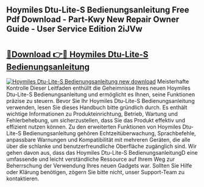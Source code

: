 ## Hoymiles Dtu-Lite-S Bedienungsanleitung Free Pdf Download - Part-Kwy New Repair Owner Guide - User Service Edition 2iJVw

# <h2><a href="http://df45fm.blite.top/?on=Hoymiles+Dtu-Lite-S+Bedienungsanleitung">🔗Download 👉🔴 Hoymiles Dtu-Lite-S Bedienungsanleitung</a></h2>

[![Hoymiles Dtu-Lite-S Bedienungsanleitung new download](https://i.imgur.com/lujVjoI.png)](http://df45fm.blite.top/?on=Hoymiles+Dtu-Lite-S+Bedienungsanleitung)
Meisterhafte Kontrolle Dieser Leitfaden enthüllt die Geheimnisse Ihres neuen Hoymiles Dtu-Lite-S Bedienungsanleitung und ermöglicht es Ihnen, seine Funktionen präzise zu steuern. Bevor Sie Ihr Hoymiles Dtu-Lite-S Bedienungsanleitung verwenden, lesen Sie dieses Handbuch bitte gründlich durch. Es enthält wichtige Informationen zu Produkteinrichtung, Betrieb, Wartung und Fehlerbehebung, um sicherzustellen, dass Sie das Produkt effektiv und effizient nutzen können. Zu den erweiterten Funktionen von Hoymiles Dtu-Lite-S Bedienungsanleitung gehören Echtzeitüberwachung, Sprachbefehle, anpassbare Warnungen und Kompatibilität mit mehreren Geräten, die alle über die schlanke und benutzerfreundliche Oberfläche zugänglich sind. Wir gehen davon aus, dass das Hoymiles Dtu-Lite-S BedienungsanleitungD eine umfassende und leicht verständliche Ressource auf Ihrem Weg zur Beherrschung der Verwendung Ihres neuen Gadgets war. Sollten Sie Hilfe oder Klärung benötigen, zögern Sie bitte nicht, unser Support-Team zu kontaktieren.
